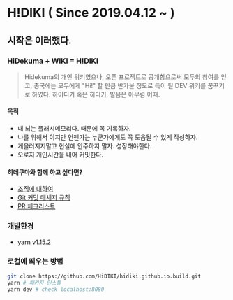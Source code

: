 # H!DIKI ( Since 2019.04.12 ~ )
## 시작은 이러했다.
### HiDekuma + WIKI = H!DIKI
> Hidekuma의 개인 위키였으나, 오픈 프로젝트로 공개함으로써 모두의 참여를 얻고, 종국에는 모두에게 "Hi!" 할 만큼 반가울 정도로 득이 될 DEV 위키를 꿈꾸기로 하였다. 하이디키 혹은 히디키, 발음은 아무렴 어때.

#### 목적
- 내 뇌는 플래시메모리다. 때문에 꼭 기록하자.
- 나를 위해서 이지만 언젠가는 누군가에게도 꼭 도움될 수 있게 작성하자.
- 게을러지지말고 현실에 안주하지 말자. 성장해야한다.
- 오로지 개인시간을 내어 커밋한다.

#### 히데쿠마와 함께 하고 싶다면?
- [조직에 대하여](https://github.com/HiDIKI/hidiki.github.io.build/wiki/1.-HiDIKI-%EC%A1%B0%EC%A7%81%EC%97%90-%EB%8C%80%ED%95%98%EC%97%AC)
- [Git 커밋 메세지 규칙](https://github.com/HiDIKI/hidiki.github.io.build/wiki/2.-Git-%EC%BB%A4%EB%B0%8B-%EB%A9%94%EC%84%B8%EC%A7%80-%EA%B7%9C%EC%B9%99)
- [PR 체크리스트](https://github.com/HiDIKI/hidiki.github.io.build/wiki/3.-PR-%EC%B2%B4%ED%81%AC%EB%A6%AC%EC%8A%A4%ED%8A%B8)


### 개발환경
* yarn v1.15.2

### 로컬에 띄우는 방법
```bash
git clone https://github.com/HiDIKI/hidiki.github.io.build.git
yarn # 패키지 인스톨
yarn dev # check localhost:8080
```
